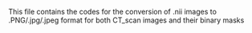 This file contains the codes for the conversion of .nii images to .PNG/.jpg/.jpeg format for both CT_scan images and their binary masks
